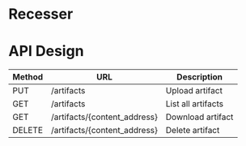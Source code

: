 # Recesser

# API Design

| Method | URL                          | Description        |
| ------ | ---------------------------- | ------------------ |
| PUT    | /artifacts                   | Upload artifact    |
| GET    | /artifacts                   | List all artifacts |
| GET    | /artifacts/{content_address} | Download artifact  |
| DELETE | /artifacts/{content_address} | Delete artifact    |

